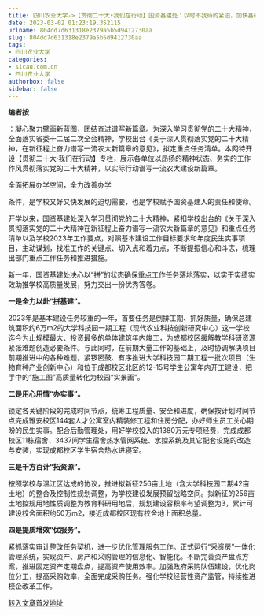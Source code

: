 ```yaml
---
title: 四川农业大学->【贯彻二十大•我们在行动】国资基建处：以时不我待的紧迫，加快基础条件建设 | sicau.com.cn
date: 2023-03-02 01:23:19.352115
urlname: 804dd7d631318e2379a5b5d9412730aa
slug: 804dd7d631318e2379a5b5d9412730aa
tags: 
- 四川农业大学
categories:
- sicau.com.cn
- 四川农业大学
authorbox: false
sidebar: false
---
```

**编者按**

：凝心聚力擘画新蓝图，团结奋进谱写新篇章。为深入学习贯彻党的二十大精神，全面落实省委十二届二次全会精神，学校出台《关于深入贯彻落实党的二十大精神，在新征程上奋力谱写一流农大新篇章的意见》，拟定重点任务清单。本网特开设【贯彻二十大·我们在行动】专栏，展示各单位以昂扬的精神状态、务实的工作作风贯彻落实党的二十大精神，以实际行动谱写一流农大建设新篇章。

全面拓展办学空间，全力改善办学
<!--more-->
条件，是学校又好又快发展的迫切需要，也是学校赋予国资基建人的责任和使命。

开学以来，国资基建处深入学习贯彻党的二十大精神，紧扣学校出台的《关于深入贯彻落实党的二十大精神在新征程上奋力谱写一流农大新篇章的意见》和重点任务清单以及学校2023年工作要点，对照基本建设工作目标要求和年度民生实事项目，主动谋划，找准工作的关键点、切入点和着力点，不断提振信心和斗志，梳理出部门重点工作任务和推进措施。

新一年，国资基建处决心以“拼”的状态确保重点工作任务落地落实，以实干实绩实效助推学校高质量发展，努力交出一份优秀答卷。

**一是全力以赴“拼基建”。**

2023年是基本建设任务较重的一年，首要任务是倒排工期、抓好质量，确保总建筑面积约6万m2的大学科技园一期工程（现代农业科技创新研究中心）这一学校迄今为止规模最大、投资最多的单体建筑年内竣工，为成都校区缓解教学科研资源紧张难题创造必要条件。与此同时，在前期大量工作的基础上，及时协调解决项目前期推进中的各种难题，紧锣密鼓、有序推进大学科技园二期工程一批次项目（生物育种产业创新中心）和位于成都校区北区的12-15号学生公寓年内开工建设，把手中的“施工图”高质量转化为校园“实景画”。

**二是用心用情“办实事”。**

锁定各关键阶段的完成时间节点，统筹工程质量、安全和进度，确保按计划时间节点完成雅安校区144套人才公寓室内精装修工程和住房分配，办好师生员工关心期盼的民生实事。配合后勤管理处，用好学校投入的1380万元专项经费，完成成都校区11栋宿舍、3437间学生宿舍热水管网系统、水控系统及其它配套设施的改造与安装，实现成都校区学生宿舍热水进寝室。

**三是千方百计“拓资源”。**

按照学校与温江区达成的协议，推进拟新征256亩土地（含大学科技园二期42亩土地）的整合及控制性规划调整，为学校建设发展预留战略空间。拟新征的256亩土地控规用地性质调整为教育科研用地后，规划建设容积率有望调整为3，累计可建设校舍面积约50万m2，接近成都校区现有校舍地上面积总量。

**四是提质增效“优服务”。**

紧抓落实审计整改任务契机，进一步优化管理服务工作。正式运行“采资房”一体化管理系统，实现资产、房产和采购管理的信息化、智能化。不断完善资产盘点方案，推进固定资产定期盘点，提高资产使用效率。加强政府采购队伍建设，优化岗位分工，提高采购效率，全面完成采购任务。强化学校经营性资产监管，持续推进校企改革工作。



[转入文章首发地址](https://news.sicau.edu.cn/info/1135/71138.htm)